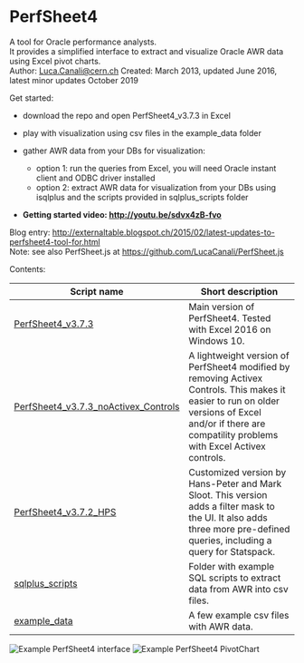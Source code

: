 # PerfSheet4

A tool for Oracle performance analysts.  
It provides a simplified interface to extract and visualize Oracle AWR data using Excel pivot charts.  
Author: Luca.Canali@cern.ch 
Created: March 2013, updated June 2016, latest minor updates October 2019  

Get started:

- download the repo and open PerfSheet4_v3.7.3 in Excel
- play with visualization using csv files in the example_data folder
- gather AWR data from your DBs for visualization:
  - option 1: run the queries from Excel, you will need Oracle instant client and ODBC driver installed
  - option 2: extract AWR data for visualization from your DBs using isqlplus and the scripts provided in sqlplus_scripts folder

- **Getting started video: http://youtu.be/sdvx4zB-fvo**

Blog entry: http://externaltable.blogspot.ch/2015/02/latest-updates-to-perfsheet4-tool-for.html  
Note: see also PerfSheet.js at https://github.com/LucaCanali/PerfSheet.js  

Contents:  

| Script name             | Short description
| ----------------------- | ------------------------------------------------------------------------------------------------------------
| [PerfSheet4_v3.7.3](PerfSheet4_v3.7.3.xlsm)| Main version of PerfSheet4. Tested with Excel 2016 on Windows 10.
| [PerfSheet4_v3.7.3_noActivex_Controls](PerfSheet4_v3.7.3_noActivex_Controls.xlsm) | A lightweight version of PerfSheet4 modified by removing Activex Controls. This makes it easier to run on older versions of Excel and/or if there are compatility problems with Excel Activex controls.
| [PerfSheet4_v3.7.2_HPS](PerfSheet4_v3.7.2_HPS.xlsm) | Customized version by Hans-Peter and Mark Sloot. This version adds a filter mask to the UI. It also adds three more pre-defined queries, including a query for Statspack.
| [sqlplus_scripts](sqlplus_scripts) | Folder with example SQL scripts to extract data from AWR into csv files.
| [example_data](example_data) | A few example csv files with AWR data.


![Example PerfSheet4 interface](http://3.bp.blogspot.com/-Vd5j72FpdIU/VOJWn6i37HI/AAAAAAAAEoM/N8MBLUhnmQI/s1600/blog_PerfSheet4_v37.png)
![Example PerfSheet4 PivotChart](http://3.bp.blogspot.com/-RwUARWt1gNk/VN5osDj-rYI/AAAAAAAAEns/O1l_kbKhEtc/s1600/blog_perfsheet4_v37_graph_IO%2B_annotated.png)


